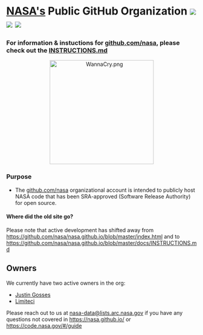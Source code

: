 # [NASA's](https://nasa.gov) Public GitHub Organization ![](https://img.shields.io/github/forks/nasa/nasa.github.io) ![](https://img.shields.io/github/stars/nasa/nasa.github.io) ![](https://img.shields.io/github/issues/nasa/nasa.github.io)

### **For information & instuctions for [github.com/nasa](https://github.com/nasa), please check out the [INSTRUCTIONS.md](https://github.com/nasa/nasa.github.io/blob/master/docs/INSTRUCTIONS.md)**

<p align="center">
  <img width="275" src="https://github.com/nasa/nasa.github.io/blob/master/assets/NASA_logo.svg" alt="WannaCry.png">
</p>

### Purpose
- The [github.com/nasa](https://github.com/nasa/) organizational account is intended to publicly host NASA code that has been SRA-approved (Software Release Authority) for open source. 

#### Where did the old site go?
Please note that active development has shifted away from https://github.com/nasa/nasa.github.io/blob/master/index.html and to https://github.com/nasa/nasa.github.io/blob/master/docs/INSTRUCTIONS.md

## Owners
We currently have two active owners in the org:
+ [Justin Gosses](https://github.com/JustinGOSSES)
+ [Limiteci](https://github.com/limiteci)

Please reach out to us at nasa-data@lists.arc.nasa.gov if you have any questions not covered in https://nasa.github.io/ or https://code.nasa.gov/#/guide
